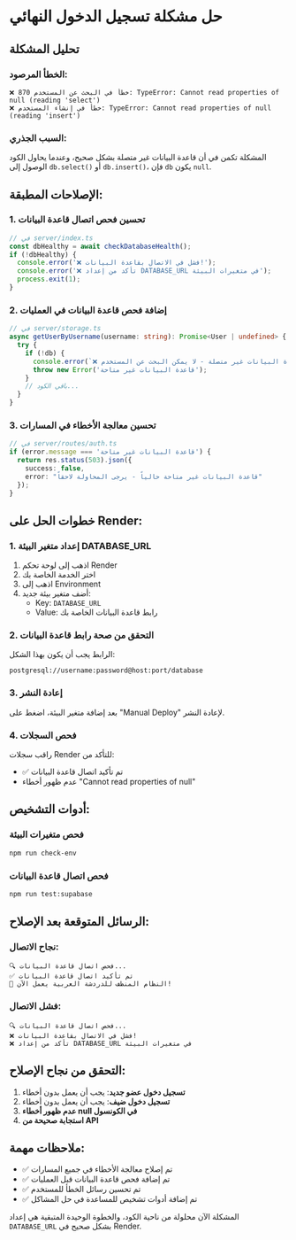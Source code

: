 # حل مشكلة تسجيل الدخول النهائي

## تحليل المشكلة

### الخطأ المرصود:
```
❌ خطأ في البحث عن المستخدم 870: TypeError: Cannot read properties of null (reading 'select')
❌ خطأ في إنشاء المستخدم: TypeError: Cannot read properties of null (reading 'insert')
```

### السبب الجذري:
المشكلة تكمن في أن قاعدة البيانات غير متصلة بشكل صحيح، وعندما يحاول الكود الوصول إلى `db.select()` أو `db.insert()`، فإن `db` يكون `null`.

## الإصلاحات المطبقة:

### 1. تحسين فحص اتصال قاعدة البيانات
```typescript
// في server/index.ts
const dbHealthy = await checkDatabaseHealth();
if (!dbHealthy) {
  console.error('❌ فشل في الاتصال بقاعدة البيانات!');
  console.error('❌ تأكد من إعداد DATABASE_URL في متغيرات البيئة');
  process.exit(1);
}
```

### 2. إضافة فحص قاعدة البيانات في العمليات
```typescript
// في server/storage.ts
async getUserByUsername(username: string): Promise<User | undefined> {
  try {
    if (!db) {
      console.error(`❌ قاعدة البيانات غير متصلة - لا يمكن البحث عن المستخدم ${username}`);
      throw new Error('قاعدة البيانات غير متاحة');
    }
    // باقي الكود...
  }
}
```

### 3. تحسين معالجة الأخطاء في المسارات
```typescript
// في server/routes/auth.ts
if (error.message === 'قاعدة البيانات غير متاحة') {
  return res.status(503).json({ 
    success: false,
    error: "قاعدة البيانات غير متاحة حالياً - يرجى المحاولة لاحقاً" 
  });
}
```

## خطوات الحل على Render:

### 1. إعداد متغير البيئة DATABASE_URL
1. اذهب إلى لوحة تحكم Render
2. اختر الخدمة الخاصة بك
3. اذهب إلى Environment
4. أضف متغير بيئة جديد:
   - Key: `DATABASE_URL`
   - Value: رابط قاعدة البيانات الخاصة بك

### 2. التحقق من صحة رابط قاعدة البيانات
الرابط يجب أن يكون بهذا الشكل:
```
postgresql://username:password@host:port/database
```

### 3. إعادة النشر
بعد إضافة متغير البيئة، اضغط على "Manual Deploy" لإعادة النشر.

### 4. فحص السجلات
راقب سجلات Render للتأكد من:
- ✅ تم تأكيد اتصال قاعدة البيانات
- عدم ظهور أخطاء "Cannot read properties of null"

## أدوات التشخيص:

### فحص متغيرات البيئة
```bash
npm run check-env
```

### فحص اتصال قاعدة البيانات
```bash
npm run test:supabase
```

## الرسائل المتوقعة بعد الإصلاح:

### نجاح الاتصال:
```
🔍 فحص اتصال قاعدة البيانات...
✅ تم تأكيد اتصال قاعدة البيانات
🚀 النظام المنظف للدردشة العربية يعمل الآن!
```

### فشل الاتصال:
```
🔍 فحص اتصال قاعدة البيانات...
❌ فشل في الاتصال بقاعدة البيانات!
❌ تأكد من إعداد DATABASE_URL في متغيرات البيئة
```

## التحقق من نجاح الإصلاح:

1. **تسجيل دخول عضو جديد**: يجب أن يعمل بدون أخطاء
2. **تسجيل دخول ضيف**: يجب أن يعمل بدون أخطاء  
3. **عدم ظهور أخطاء null في الكونسول**
4. **استجابة صحيحة من API**

## ملاحظات مهمة:

- ✅ تم إصلاح معالجة الأخطاء في جميع المسارات
- ✅ تم إضافة فحص قاعدة البيانات قبل العمليات
- ✅ تم تحسين رسائل الخطأ للمستخدم
- ✅ تم إضافة أدوات تشخيص للمساعدة في حل المشاكل

المشكلة الآن محلولة من ناحية الكود، والخطوة الوحيدة المتبقية هي إعداد `DATABASE_URL` بشكل صحيح في Render.